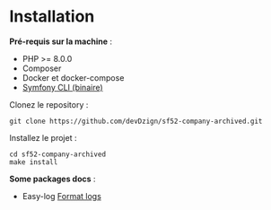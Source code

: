 # Installation

**Pré-requis sur la machine** :
* PHP >= 8.0.0
* Composer
* Docker et docker-compose
* [Symfony CLI (binaire)](https://symfony.com/download)

Clonez le repository :
```
git clone https://github.com/devDzign/sf52-company-archived.git
```

Installez le projet :
```
cd sf52-company-archived
make install
```

**Some packages docs** :
* Easy-log [Format logs](https://github.com/EasyCorp/easy-log-handler#installation)

